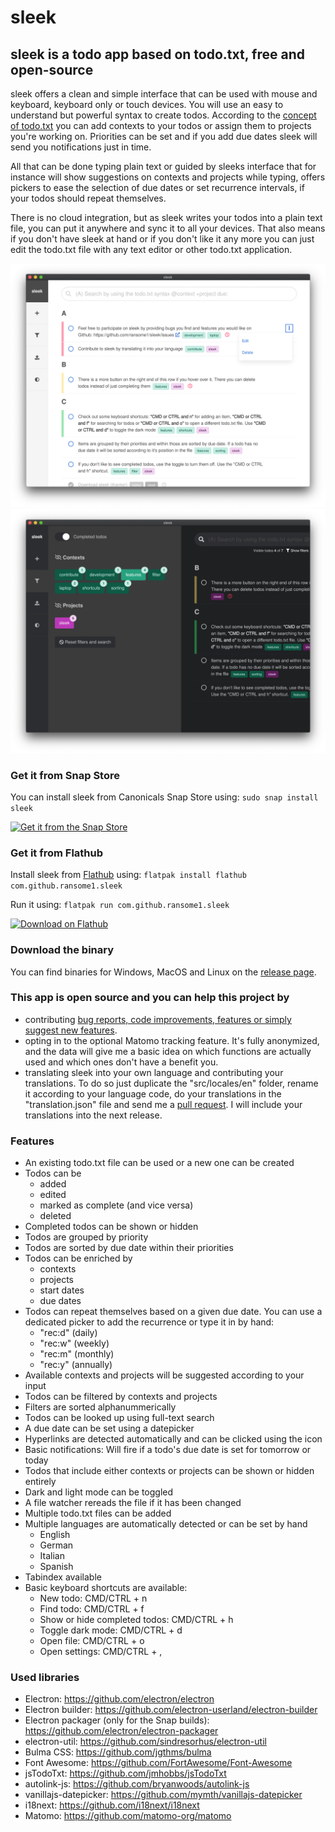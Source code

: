 # sleek
## sleek is a todo app based on todo.txt, free and open-source
sleek offers a clean and simple interface that can be used with mouse and keyboard, keyboard only or touch devices. You will use an easy to understand but powerful syntax to create todos. According to the <a href="https://github.com/todotxt/todo.txt">concept of todo.txt</a> you can add contexts to your todos or assign them to projects you're working on. Priorities can be set and if you add due dates sleek will send you notifications just in time.

All that can be done typing plain text or guided by sleeks interface that for instance will show suggestions on contexts and projects while typing, offers pickers to ease the selection of due dates or set recurrence intervals, if your todos should repeat themselves.

There is no cloud integration, but as sleek writes your todos into a plain text file, you can put it anywhere and sync it to all your devices. That also means if you don't have sleek at hand or if you don't like it any more you can just edit the todo.txt file with any text editor or other todo.txt application.

![Alt text](assets/screenshots/mac/main.png?raw=true "Screenshot of sleek's main view as seen on MacOS")
![Alt text](assets/screenshots/mac/main_filter_dark.png?raw=true "Screenshot of sleek's filter drawer in dark mode as seen on MacOS")

### Get it from Snap Store
You can install sleek from Canonicals Snap Store using: `sudo snap install sleek`

[![Get it from the Snap Store](https://snapcraft.io/static/images/badges/en/snap-store-black.svg)](https://snapcraft.io/sleek)

### Get it from Flathub
Install sleek from <a href="https://flathub.org/apps/details/com.github.ransome1.sleek">Flathub</a> using: `flatpak install flathub com.github.ransome1.sleek`

Run it using: `flatpak run com.github.ransome1.sleek`

<a href='https://flathub.org/apps/details/com.github.ransome1.sleek'><img width='180' alt='Download on Flathub' src='https://flathub.org/assets/badges/flathub-badge-en.png'/></a>

### Download the binary
You can find binaries for Windows, MacOS and Linux on the <a href="https://github.com/ransome1/sleek/releases/latest">release page</a>.

### This app is open source and you can help this project by
* contributing <a href="https://github.com/ransome1/sleek/issues">bug reports, code improvements, features or simply suggest new features</a>.
* opting in to the optional Matomo tracking feature. It's fully anonymized, and the data will give me a basic idea on which functions are actually used and which ones don't have a benefit you.
* translating sleek into your own language and contributing your translations. To do so just duplicate the "src/locales/en" folder, rename it according to your language code, do your translations in the "translation.json" file and send me a <a href="https://help.github.com/articles/using-pull-requests/">pull request</a>. I will include your translations into the next release.

### Features
* An existing todo.txt file can be used or a new one can be created
* Todos can be
  - added
  - edited
  - marked as complete (and vice versa)
  - deleted
* Completed todos can be shown or hidden
* Todos are grouped by priority
* Todos are sorted by due date within their priorities
* Todos can be enriched by
  - contexts
  - projects
  - start dates
  - due dates
* Todos can repeat themselves based on a given due date. You can use a dedicated picker to add the recurrence or type it in by hand:
  - "rec:d" (daily)
  - "rec:w" (weekly)
  - "rec:m" (monthly)
  - "rec:y" (annually)
* Available contexts and projects will be suggested according to your input
* Todos can be filtered by contexts and projects
* Filters are sorted alphanummerically
* Todos can be looked up using full-text search
* A due date can be set using a datepicker
* Hyperlinks are detected automatically and can be clicked using the icon
* Basic notifications: Will fire if a todo's due date is set for tomorrow or today
* Todos that include either contexts or projects can be shown or hidden entirely
* Dark and light mode can be toggled
* A file watcher rereads the file if it has been changed
* Multiple todo.txt files can be added
* Multiple languages are automatically detected or can be set by hand
  - English
  - German
  - Italian
  - Spanish
* Tabindex available
* Basic keyboard shortcuts are available:
  - New todo: CMD/CTRL + n
  - Find todo: CMD/CTRL + f
  - Show or hide completed todos: CMD/CTRL + h
  - Toggle dark mode: CMD/CTRL + d
  - Open file: CMD/CTRL + o
  - Open settings: CMD/CTRL + ,

### Used libraries
- Electron: https://github.com/electron/electron
- Electron builder: https://github.com/electron-userland/electron-builder
- Electron packager (only for the Snap builds): https://github.com/electron/electron-packager
- electron-util: https://github.com/sindresorhus/electron-util
- Bulma CSS: https://github.com/jgthms/bulma
- Font Awesome: https://github.com/FortAwesome/Font-Awesome
- jsTodoTxt: https://github.com/jmhobbs/jsTodoTxt
- autolink-js: https://github.com/bryanwoods/autolink-js
- vanillajs-datepicker: https://github.com/mymth/vanillajs-datepicker
- i18next: https://github.com/i18next/i18next
- Matomo: https://github.com/matomo-org/matomo
